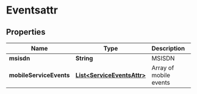 
# Eventsattr

## Properties
Name | Type | Description | Notes
------------ | ------------- | ------------- | -------------
**msisdn** | **String** | MSISDN | 
**mobileServiceEvents** | [**List&lt;ServiceEventsAttr&gt;**](ServiceEventsAttr.md) | Array of mobile events | 



